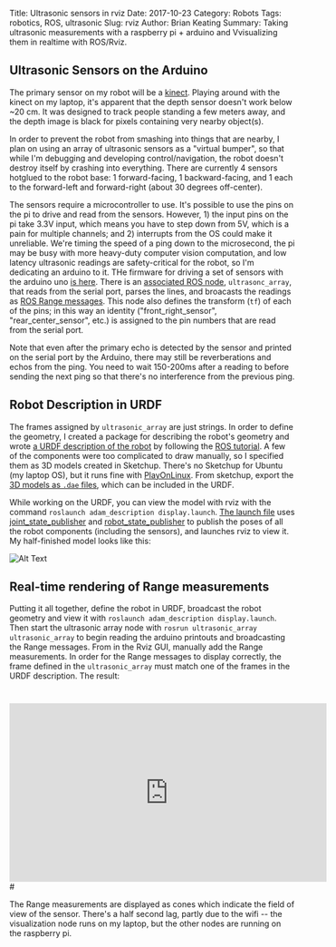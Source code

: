 Title: Ultrasonic sensors in rviz
Date: 2017-10-23
Category: Robots
Tags: robotics, ROS, ultrasonic
Slug: rviz
Author: Brian Keating
Summary: Taking ultrasonic measurements with a raspberry pi + arduino and Vvisualizing them in realtime with ROS/Rviz.


## Ultrasonic Sensors on the Arduino

The primary sensor on my robot will be a [kinect](https://en.wikipedia.org/wiki/Kinect). Playing around with the kinect on my laptop, it's apparent that the depth sensor doesn't work below ~20 cm. It was designed to track people standing a few meters away, and the depth image is black for pixels containing very nearby object(s). 

In order to prevent the robot from smashing into things that are nearby, I plan on using an array of ultrasonic sensors as a "virtual bumper", so that while I'm debugging and developing control/navigation, the robot doesn't destroy itself by crashing into everything. There are currently 4 sensors hotglued to the robot base: 1 forward-facing, 1 backward-facing, and 1 each to the forward-left and forward-right (about 30 degrees off-center).

The sensors require a microcontroller to use. It's possible to use the pins on the pi to drive and read from the sensors. However, 1) the input pins on the pi take 3.3V input, which means you have to step down from 5V, which is a pain for multiple channels; and 2) interrupts from the OS could make it unreliable. We're timing the speed of a ping down to the microsecond, the pi may be busy with more heavy-duty computer vision computation, and low latency ultrasonic readings are safety-critical for the robot, so I'm dedicating an arduino to it. THe firmware for driving a set of sensors with the arduino uno [is here](https://github.com/brikeats/ROS/blob/master/workspace/src/ultrasonic_array/firmware/ultrasonic_array/ultrasonic_array.ino). There is an [associated ROS node](https://github.com/brikeats/ROS/blob/master/workspace/src/ultrasonic_array/nodes/ultrasonic_array), `ultrasonc_array`, that reads from the serial port, parses the lines, and broacasts the readings as [ROS Range messages](http://docs.ros.org/api/sensor_msgs/html/msg/Range.html). This node also defines the transform (`tf`) of each of the pins; in this way an identity ("front_right_sensor", "rear_center_sensor", etc.) is assigned to the pin numbers that are read from the serial port.

Note that even after the primary echo is detected by the sensor and printed on the serial port by the Arduino, there may still be reverberations and echos from the ping. You need to wait 150-200ms after a reading to before sending the next ping so that there's no interference from the previous ping.


## Robot Description in URDF

The frames assigned by `ultrasonic_array` are just strings. In order to define the geometry, I created a package for describing the robot's geometry and wrote [a URDF description of the robot](https://github.com/brikeats/ROS/blob/master/workspace/src/adam_description/urdf/adam.urdf) by following the [ROS tutorial](http://wiki.ros.org/urdf/Tutorials). A few of the components were too complicated to draw manually, so I specified them as 3D models created in Sketchup. There's no Sketchup for Ubuntu (my laptop OS), but it runs fine  with [PlayOnLinux](https://www.playonlinux.com/en/). From sketchup, export the [3D models as `.dae` files](https://github.com/brikeats/ROS/tree/master/workspace/src/adam_description/meshes), which can be included in the URDF. 

While working on the URDF, you can view the model with rviz with the command `roslaunch adam_description display.launch`. [The launch file](https://github.com/brikeats/ROS/blob/master/workspace/src/adam_description/launch/display.launch) uses [joint_state_publisher](http://wiki.ros.org/joint_state_publisher) and [robot_state_publisher](http://wiki.ros.org/robot_state_publisher) to publish the poses of all the robot components (including the sensors), and launches rviz to view it. My half-finished model looks like this:

![Alt Text]({filename}/images/rviz_screenshot.png)


## Real-time rendering of Range measurements

Putting it all together, define the robot in URDF, broadcast the robot geometry and view it with `roslaunch adam_description display.launch`. Then start the ultrasonic array node with `rosrun ultrasonic_array ultrasonic_array` to begin reading the arduino printouts and broadcasting the Range messages. From in the Rviz GUI, manually add the Range measurements. In order for the Range messages to display correctly, the frame defined in the `ultrasonic_array` must match one of the frames in the URDF description. The result:

# 
<iframe width="560" height="315" src="https://www.youtube.com/embed/xQT_J7t7Gr0?rel=0" frameborder="0" allowfullscreen></iframe>
# 

The Range measurements are displayed as cones which indicate the field of view of the sensor. There's a half second lag, partly due to the wifi -- the visualization node runs on my laptop, but the other nodes are running on the raspberry pi.
